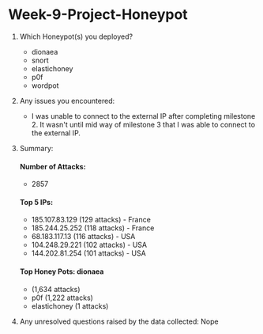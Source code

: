 # Week-9-Project-Honeypot

1. Which Honeypot(s) you deployed?
    * dionaea
    * snort
    * elastichoney
    * p0f
    * wordpot
    
2. Any issues you encountered:
    
    * I was unable to connect to the external IP after completing milestone 2. It wasn't until mid way of milestone 3 that I was able to connect to the external IP.
    
    
3. Summary:

    #### Number of Attacks: 
    - 2857
    
    #### Top 5 IPs:
    - 185.107.83.129 (129 attacks) - France
    - 185.244.25.252 (118 attacks) - France
    - 68.183.117.13 (116 attacks) - USA
    - 104.248.29.221 (102 attacks) - USA
    - 144.202.81.254 (101 attacks) - USA
    
    #### Top Honey Pots: dionaea 
    - (1,634 attacks)
    - p0f (1,222 attacks)
    - elastichoney (1 attacks)
    
4. Any unresolved questions raised by the data collected:
    Nope

